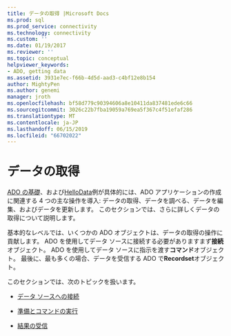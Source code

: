```yaml
---
title: データの取得 |Microsoft Docs
ms.prod: sql
ms.prod_service: connectivity
ms.technology: connectivity
ms.custom: ''
ms.date: 01/19/2017
ms.reviewer: ''
ms.topic: conceptual
helpviewer_keywords:
- ADO, getting data
ms.assetid: 3931e7ec-f66b-4d5d-aad3-c4bf12e8b154
author: MightyPen
ms.author: genemi
manager: jroth
ms.openlocfilehash: bf58d779c90394606a8e10411da837481ede6c66
ms.sourcegitcommit: 3026c22b7fba19059a769ea5f367c4f51efaf286
ms.translationtype: MT
ms.contentlocale: ja-JP
ms.lasthandoff: 06/15/2019
ms.locfileid: "66702022"
---
```

# <a name="getting-data"></a>データの取得
[ADO の基礎](../../../ado/guide/data/ado-fundamentals.md)、および[HelloData](../../../ado/guide/data/hellodata-a-simple-ado-application.md)例が具体的には、ADO アプリケーションの作成に関連する 4 つの主な操作を導入: データの取得、データを調べる、データを編集、およびデータを更新します。 このセクションでは、さらに詳しくデータの取得について説明します。  
  
 基本的なレベルでは、いくつかの ADO オブジェクトは、データの取得の操作に貢献します。 ADO を使用してデータ ソースに接続する必要がありますまず**接続**オブジェクト。 ADO を使用してデータ ソースに指示を渡す**コマンド**オブジェクト。 最後に、最も多くの場合、データを受信する ADO で**Recordset**オブジェクト。  
  
 このセクションでは、次のトピックを扱います。  
  
-   [データ ソースへの接続](../../../ado/guide/data/connecting-to-data-sources.md)  
  
-   [準備とコマンドの実行](../../../ado/guide/data/preparing-and-executing-commands.md)  
  
-   [結果の受信](../../../ado/guide/data/receiving-results.md)

